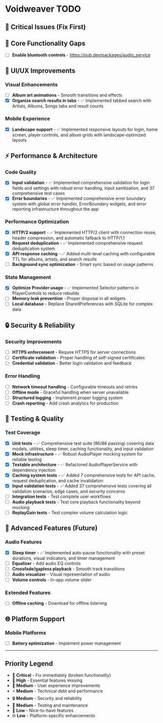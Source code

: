 # Voidweaver TODO

## 🚨 Critical Issues (Fix First)

## 🔧 Core Functionality Gaps
- [ ] **Enable bluetooth controls** - https://pub.dev/packages/audio_service

## 🎨 UI/UX Improvements

### Visual Enhancements
- [ ] **Album art animations** - Smooth transitions and effects
- [x] **Organize search results in tabs** - ✅ Implemented tabbed search with Artists, Albums, Songs tabs and result counts

### Mobile Experience
- [x] **Landscape support** - ✅ Implemented responsive layouts for login, home screen, player controls, and album grids with landscape-optimized layouts

## ⚡ Performance & Architecture

### Code Quality
- [x] **Input validation** - ✅ Implemented comprehensive validation for login fields and settings with robust error handling, input sanitization, and 37 comprehensive test cases
- [x] **Error boundaries** - ✅ Implemented comprehensive error boundary system with global error handler, ErrorBoundary widgets, and error reporting infrastructure throughout the app

### Performance Optimization
- [x] **HTTP/2 support** - ✅ Implemented HTTP/2 client with connection reuse, header compression, and automatic fallback to HTTP/1.1
- [x] **Request deduplication** - ✅ Implemented comprehensive request deduplication system
- [x] **API response caching** - ✅ Added multi-level caching with configurable TTL for albums, artists, and search results
- [ ] **Background sync optimization** - Smart sync based on usage patterns

### State Management
- [x] **Optimize Provider usage** - ✅ Implemented Selector patterns in PlayerControls to reduce rebuilds
- [ ] **Memory leak prevention** - Proper disposal in all widgets
- [ ] **Local database** - Replace SharedPreferences with SQLite for complex data

## 🔒 Security & Reliability

### Security Improvements
- [ ] **HTTPS enforcement** - Require HTTPS for server connections
- [ ] **Certificate validation** - Proper handling of self-signed certificates
- [ ] **Credential validation** - Better login validation and feedback

### Error Handling
- [ ] **Network timeout handling** - Configurable timeouts and retries
- [ ] **Offline mode** - Graceful handling when server unavailable
- [ ] **Structured logging** - Implement proper logging system
- [ ] **Crash reporting** - Add crash analytics for production

## 🧪 Testing & Quality

### Test Coverage
- [x] **Unit tests** - ✅ Comprehensive test suite (86/86 passing) covering data models, utilities, sleep timer, caching functionality, and input validation
- [x] **Mock infrastructure** - ✅ Robust AudioPlayer mocking system for reliable testing
- [x] **Testable architecture** - ✅ Refactored AudioPlayerService with dependency injection
- [x] **Caching system tests** - ✅ Added 7 comprehensive tests for API cache, request deduplication, and cache invalidation
- [x] **Input validation tests** - ✅ Added 37 comprehensive tests covering all validation scenarios, edge cases, and security concerns
- [ ] **Integration tests** - Test complete user workflows
- [ ] **Audio playback tests** - Test core playback functionality beyond mocking
- [ ] **ReplayGain tests** - Test complex volume calculation logic

## 🎵 Advanced Features (Future)

### Audio Features
- [x] **Sleep timer** - ✅ Implemented auto-pause functionality with preset durations, visual indicators, and timer management
- [ ] **Equalizer** - Add audio EQ controls
- [ ] **Crossfade/gapless playback** - Smooth track transitions
- [ ] **Audio visualizer** - Visual representation of audio
- [ ] **Volume controls** - In-app volume slider

### Extended Features
- [ ] **Offline caching** - Download for offline listening

## 🌐 Platform Support

### Mobile Platforms
- [ ] **Battery optimization** - Implement power management

---

## Priority Legend
- 🚨 **Critical** - Fix immediately (broken functionality)
- 🔧 **High** - Essential features missing
- 🎨 **Medium** - User experience improvements
- ⚡ **Medium** - Technical debt and performance
- 🔒 **Medium** - Security and reliability
- 🧪 **Medium** - Testing and maintenance
- 🎵 **Low** - Nice-to-have features
- 🌐 **Low** - Platform-specific enhancements

